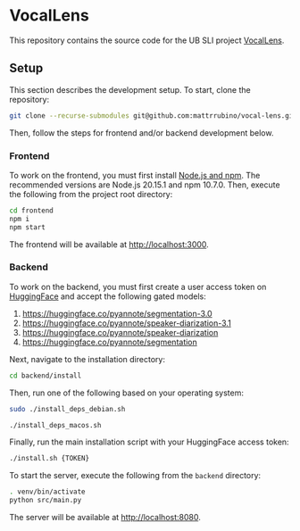 # VocalLens

This repository contains the source code for the UB SLI project [VocalLens](https://vocallens.vercel.app).

## Setup

This section describes the development setup. To start, clone the repository:

```bash
git clone --recurse-submodules git@github.com:mattrrubino/vocal-lens.git
```

Then, follow the steps for frontend and/or backend development below.

### Frontend

To work on the frontend, you must first install [Node.js and npm](https://nodejs.org/en). The recommended versions are Node.js 20.15.1 and npm 10.7.0.
Then, execute the following from the project root directory:

```bash
cd frontend
npm i
npm start
```

The frontend will be available at <http://localhost:3000>.

### Backend

To work on the backend, you must first create a user access token on [HuggingFace](https://huggingface.co/settings/tokens) and accept the following gated models:
1. <https://huggingface.co/pyannote/segmentation-3.0>
2. <https://huggingface.co/pyannote/speaker-diarization-3.1>
3. <https://huggingface.co/pyannote/speaker-diarization>
4. <https://huggingface.co/pyannote/segmentation>

Next, navigate to the installation directory:

```bash
cd backend/install
```

Then, run one of the following based on your operating system:

```bash
sudo ./install_deps_debian.sh
```

```bash
./install_deps_macos.sh
```

Finally, run the main installation script with your HuggingFace access token:

```bash
./install.sh {TOKEN}
```

To start the server, execute the following from the `backend` directory:

```bash
. venv/bin/activate
python src/main.py
```

The server will be available at <http://localhost:8080>.

